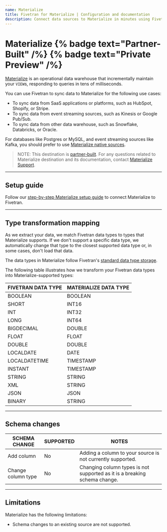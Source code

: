 ```yaml
---
name: Materialize
title: Fivetran for Materialize | Configuration and documentation
description: Connect data sources to Materialize in minutes using Fivetran. Explore documentation and start syncing your applications, databases, and events.
---
```


# Materialize {% badge text="Partner-Built" /%} {% badge text="Private Preview" /%}

[Materialize](https://materialize.com) is an operational data warehouse that incrementally maintain your `VIEW`s, responding to queries in
tens of milliseconds.

You can use Fivetran to sync data to Materialize for the following use cases:

- To sync data from SaaS applications or platforms, such as HubSpot, Shopify, or Stripe.
- To sync data from event streaming sources, such as Kinesis or Google Pub/Sub.
- To sync data from other data warehouse, such as Snowflake, Databricks, or Oracle.

For databases like Postgres or MySQL, and event streaming sources like Kafka, you should prefer to use [Materialize native sources](https://materialize.com/docs/sql/create-source/).

> NOTE: This destination is [partner-built](/docs/partner-built-program). For any questions related to Materialize destination and its documentation, contact [Materialize Support](mailto:support@materialize.com).

----

## Setup guide

Follow our [step-by-step Materialize setup guide](/docs/destinations/materialize/setup-guide) to connect Materialize to Fivetran.

----

## Type transformation mapping

As we extract your data, we match Fivetran data types to types that Materialize supports. If we don't support a specific data type, we automatically change that type to the closest supported data type or, in some cases, don't load that data.

The data types in Materialize follow Fivetran's [standard data type storage](/docs/destinations#datatypes).

The following table illustrates how we transform your Fivetran data types into Materialize-supported types:

| FIVETRAN DATA TYPE | MATERIALIZE DATA TYPE |
|--------------------|-----------------------|
| BOOLEAN            | BOOLEAN               |
| SHORT              | INT16                 |
| INT                | INT32                 |
| LONG               | INT64                 |
| BIGDECIMAL         | DOUBLE                |
| FLOAT              | FLOAT                 |
| DOUBLE             | DOUBLE                |
| LOCALDATE          | DATE                  |
| LOCALDATETIME      | TIMESTAMP             |
| INSTANT            | TIMESTAMP             |
| STRING             | STRING                |
| XML                | STRING                |
| JSON               | JSON                  |
| BINARY             | STRING                |

----

## Schema changes

| SCHEMA CHANGE      | SUPPORTED | NOTES                                                                                                     |
|--------------------|-----------|-----------------------------------------------------------------------------------------------------------|
| Add column         | No        | Adding a column to your source is not currently supported.                                                |
| Change column type | No        | Changing column types is not supported as it is a breaking schema change.                                 |

---

## Limitations

Materialize has the following limitations:

- Schema changes to an existing source are not supported.
